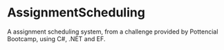 # AssignmentScheduling
A assignment scheduling system, from a challenge provided by Pottencial Bootcamp, using C#, .NET and EF.
